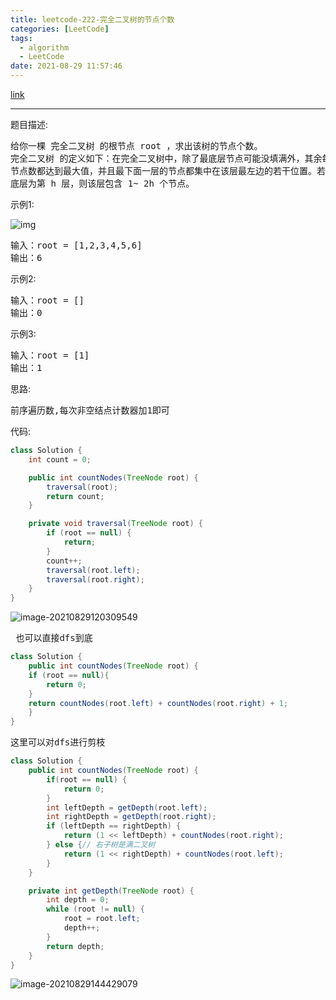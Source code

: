 ```yaml
---
title: leetcode-222-完全二叉树的节点个数
categories: [LeetCode]
tags:
  - algorithm
  - LeetCode
date: 2021-08-29 11:57:46
---
```


[link](https://leetcode-cn.com/problems/count-complete-tree-nodes/)

<hr/>

题目描述:

<pre>
给你一棵 完全二叉树 的根节点 root ，求出该树的节点个数。
完全二叉树 的定义如下：在完全二叉树中，除了最底层节点可能没填满外，其余每层
节点数都达到最大值，并且最下面一层的节点都集中在该层最左边的若干位置。若最
底层为第 h 层，则该层包含 1~ 2h 个节点。
</pre>

示例1:

![img](https://gitee.com/cao_ziqiang/img/raw/master/20210829120127.png)

<pre>
输入：root = [1,2,3,4,5,6]
输出：6
</pre>

示例2:

<pre>
输入：root = []
输出：0
</pre>

示例3:

<pre>
输入：root = [1]
输出：1
</pre>

思路:

<pre>
前序遍历数,每次非空结点计数器加1即可
</pre>

代码:

```java
class Solution {
    int count = 0;

    public int countNodes(TreeNode root) {
        traversal(root);
        return count;
    }

    private void traversal(TreeNode root) {
        if (root == null) {
            return;
        }
        count++;
        traversal(root.left);
        traversal(root.right);
    }
}
```

![image-20210829120309549](https://gitee.com/cao_ziqiang/img/raw/master/20210829120309.png)

<pre>
 也可以直接dfs到底
</pre>

```java
class Solution {
	public int countNodes(TreeNode root) {
    if (root == null){
        return 0;
    }
    return countNodes(root.left) + countNodes(root.right) + 1;
	}
}
```

<pre>
这里可以对dfs进行剪枝
</pre>

```java
class Solution {
    public int countNodes(TreeNode root) {
        if(root == null) {
            return 0;
        }
        int leftDepth = getDepth(root.left);
        int rightDepth = getDepth(root.right);
        if (leftDepth == rightDepth) {
            return (1 << leftDepth) + countNodes(root.right);
        } else {// 右子树是满二叉树
            return (1 << rightDepth) + countNodes(root.left);
        }
    }

    private int getDepth(TreeNode root) {
        int depth = 0;
        while (root != null) {
            root = root.left;
            depth++;
        }
        return depth;
    }
}
```

![image-20210829144429079](https://gitee.com/cao_ziqiang/img/raw/master/20210829144429.png)